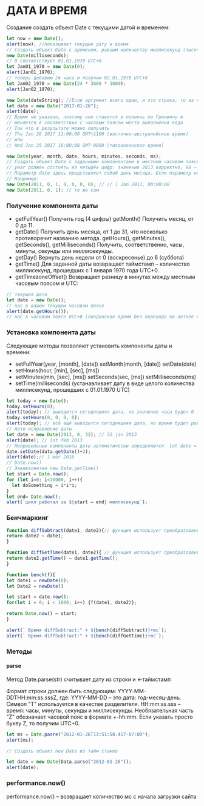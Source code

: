# ДАТА И ВРЕМЯ

Создание создать объект Date с текущими датой и временем:

```js
let now = new Date();
alert(now); //показывает текущие дату и время
// Создать объект Date с временем, равным количеству миллисекунд (тысячная доля  секунды), прошедших с 1 января 1970 года UTC+0.
new Date(milliseconds);
// 0 соответствует 01.01.1970 UTC+0
let Jan01_1970 = new Date(0);
alert(Jan01_1970);
// теперь добавим 24 часа и получим 02.01.1970 UTC+0
let Jan02_1970 = new Date(24 * 3600 * 1000);
alert(Jan02_1970);

new Date(dateString); //Если аргумент всего один, и это строка, то из неё «прочитывается» дата.
let date = new Date("2017-01-26");
alert(date);
// Время не указано, поэтому оно ставится в полночь по Гринвичу и
// меняется в соответствии с часовым поясом места выполнения кода
// Так что в результате можно получить
// Thu Jan 26 2017 11:00:00 GMT+1100 (восточно-австралийское время)
// или
// Wed Jan 25 2017 16:00:00 GMT-0800 (тихоокеанское время)

new Date(year, month, date, hours, minutes, seconds, ms);
// Создать объект Date с заданными компонентами в местном часовом поясе. Обязательны только первые два аргумента.
// year должен состоять из четырёх цифр: значение 2013 корректно, 98 – нет. month начинается с 0 (январь)  по 11 (декабрь).
// Параметр date здесь представляет собой день месяца. Если параметр не задан, то принимается значение 1.  Если параметры hours/minutes/seconds/ms отсутствуют, их значением становится 0.
// Например:
new Date(2011, 0, 1, 0, 0, 0, 0); // // 1 Jan 2011, 00:00:00
new Date(2011, 0, 1); // то же сам
```

### Получение компонента даты

- getFullYear() Получить год (4 цифры) getMonth() Получить месяц, от 0 до 11.
- getDate() Получить день месяца, от 1 до 31, что несколько противоречит названию метода.
  getHours(), getMinutes(), getSeconds(), getMilliseconds() Получить, соответственно, часы, минуты, секунды или миллисекунды.
- getDay() Вернуть день недели от 0 (воскресенье) до 6 (суббота)
- getTime() Для заданной даты возвращает таймстамп – количество миллисекунд, прошедших с 1 января 1970 года UTC+0.
- getTimezoneOffset() Возвращает разницу в минутах между местным часовым поясом и UTC:

```js
// текущая дата
let date = new Date();
// час в вашем текущем часовом поясе
alert(date.getHours());
// час в часовом поясе UTC+0 (лондонское время без перехода на летнее время) alert( date.getUTCHours() );
```

### Установка компонента даты

Следующие методы позволяют установить компоненты даты и времени:

- setFullYear(year, [month], [date]) setMonth(month, [date]) setDate(date)
- setHours(hour, [min], [sec], [ms])
- setMinutes(min, [sec], [ms]) setSeconds(sec, [ms]) setMilliseconds(ms)
- setTime(milliseconds) (устанавливает дату в виде целого количества миллисекунд, прошедших с 01.01.1970 UTC)

```js
let today = new Date();
today.setHours(0);
alert(today); // выводится сегодняшняя дата, но значение часа будет 0
today.setHours(0, 0, 0, 0);
alert(today); // всё ещё выводится сегодняшняя дата, но время будет ровно 00:00:00.
// Авто исправление даты
let date = new Date(2013, 0, 32); // 32 jan 2013
alert(date); // 1st feb 2013
// Неправильные компоненты даты автоматически определяются  let date = new Date(2016, 1, 28);
date.setDate(data.getDate()+2);
alert(date);// 1 mar 2016
// Date.now()
// Эквивалентен new Date.getTime()
let start = Date.now();
for (let i=0; i<10000, i++){
  let doSomething = i*i*i;
}
let end= Date.now();
alert(`цикл работал за ${start – end} миллисекунд`);

```

### Бенчмаркинг

```js
function diffSubtract(date1, date2){// функция использует преобразование даты к строке
return date2 – date1;
}

function diffGetTime(date1, date2){ // функция использует преобразование даты в объект
return date2.getTime() – date1.getTime();
}

function bench(f){
let date1 = newDate(0);
let Date2 = newDate()

let start = date.now();
for(let i = 0; i < 1000; i++) {f(date1, date2)};

return Date.now() – start;
}

alert(` Время diffSubtract:" + ${bench(diffSubtract)}+mс`);
alert(` Время diffSubtract:" + ${bench(diffGetTime)}+mс`);

```

### Методы

#### parse

Метод Date.parse(str) считывает дату из строки и ←таймстамп

Формат строки должен быть следующим: YYYY-MM-DDTHH:mm:ss.sssZ, где:
YYYY-MM-DD – это дата: год-месяц-день.
Символ "T" используется в качестве разделителя.
HH:mm:ss.sss – время: часы, минуты, секунды и миллисекунды.
Необязательная часть "Z" обозначает часовой пояс в формате +-hh:mm. Если указать просто букву Z, то получим UTC+0.

```js
let ms = Date.pasre("2012-01-26T13:51:50.417-07:00");
alert(ms);

// Создать объект new Date из тайм стампа

let date = new Date(Data.parse("2012-01-26"));
alert(date);
```

### performance.now()

performance.now() – возвращает количество мс с начала загрузки сайта
